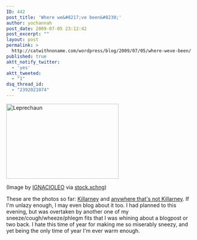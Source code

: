```yaml
---
ID: 442
post_title: 'Where we&#8217;ve been&#8230;'
author: yochannah
post_date: 2009-07-05 23:12:42
post_excerpt: ""
layout: post
permalink: >
  http://catwithnoname.com/wordpress/blog/2009/07/05/where-weve-been/
published: true
aktt_notify_twitter:
  - 'yes'
aktt_tweeted:
  - "1"
dsq_thread_id:
  - "2392021074"
---
```

<img src="http://catwithnoname.com/wordpress/wp-content/uploads/2009/07/822449_91853456-300x200.jpg" alt="Leprechaun" title="Leprechaun" width="300" height="200" class="alignnone size-medium wp-image-441" />

(Image by <a href="http://www.sxc.hu/profile/IGNACIOLEO">IGNACIOLEO</a> via <a href="http://www.sxc.hu/">stock.xchng</a>)

These are the photos so far: <a href="http://picasaweb.google.co.uk/yochannah/Killarney#">Killarney</a> and <a href="http://picasaweb.google.co.uk/yochannah/BantryArea#">anywhere that's not Killarney</a>.  If I'm unlazy enough, I may even blog about it too. I had planned to this evening, but was overtaken by another one of my sneeze/cough/wheeze/phlegm fits that I was whining about a blogpost or two back. I hate this time of year for making me so miserably sneezy, and yet being the only time of year I'm ever warm enough.